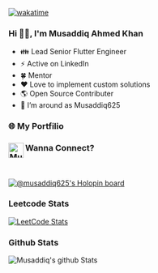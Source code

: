 [![wakatime](https://wakatime.com/badge/user/b4a6a923-b85a-49fd-8d41-2ffdbd75ad17.svg)](https://wakatime.com/@b4a6a923-b85a-49fd-8d41-2ffdbd75ad17)

### Hi 👋🏻, I'm Musaddiq Ahmed Khan

- 👪 Lead Senior Flutter Engineer
- ⚡ Active on LinkedIn
- 🍀 Mentor
- ❤️ Love to implement custom solutions
- 🌎 Open Source Contributer
- 🔎 I’m around as Musaddiq625

### 🌐 My Portfilio [](https://musaddiq625.carrd.co)

### Wanna Connect? [<img align="left" alt="Musaddiq625 | LinkedIn" width=30px src="https://cdn-icons-png.flaticon.com/512/174/174857.png">][linkedin]

[linkedin]: https://www.linkedin.com/in/musaddiq625
[instagram]: https://www.instagram.com/musaddiq.625
[facebook]: https://www.facebook.com/musaddiq625
<br><br>
[![@musaddiq625's Holopin board](https://holopin.io/api/user/board?user=musaddiq625)](https://holopin.io/@musaddiq625)
<br>

### Leetcode Stats
[![LeetCode Stats](https://leetcard.jacoblin.cool/Musaddiq625?theme=dark&extension=activity)](https://leetcode.com/Musaddiq625)

<!-- ### Github Streaks
![GitHub streak stats](https://github-readme-streak-stats.herokuapp.com/?user=Musaddiq625&style=dark) -->

### Github Stats
![Musaddiq's github Stats](https://github-readme-stats.vercel.app/api?username=Musaddiq625&theme=material-palenight)

